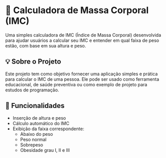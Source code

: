 # 🧮 Calculadora de Massa Corporal (IMC)

Uma simples calculadora de IMC (Índice de Massa Corporal) desenvolvida para ajudar usuários a calcular seu IMC e entender em qual faixa de peso estão, com base em sua altura e peso.

## 💡 Sobre o Projeto

Este projeto tem como objetivo fornecer uma aplicação simples e prática para calcular o IMC de uma pessoa. Ele pode ser usado como ferramenta educacional, de saúde preventiva ou como exemplo de projeto para estudos de programação.

## 🚀 Funcionalidades

- Inserção de altura e peso
- Cálculo automático do IMC
- Exibição da faixa correspondente:
  - Abaixo do peso
  - Peso normal
  - Sobrepeso
  - Obesidade grau I, II e III

